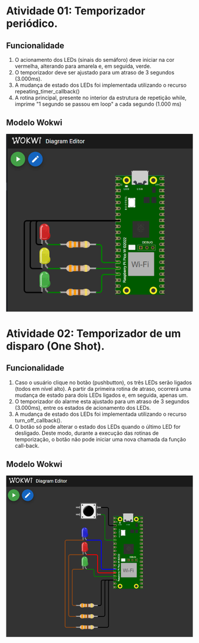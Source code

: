 # Atividade 01: Temporizador periódico.

## Funcionalidade

1) O acionamento dos LEDs (sinais do semáforo) deve iniciar na cor vermelha, alterando para amarela e, em seguida, verde.
2) O temporizador deve ser ajustado para um atraso de 3 segundos (3.000ms).
3) A mudança de estado dos LEDs foi implementada utilizando o recurso repeating_timer_callback()
4) A rotina principal, presente no interior da estrutura de repetição while, imprime "1 segundo se passou em loop" a cada segundo (1.000 ms) 

## Modelo Wokwi

![Modelo 1](Images/wokwi_1.png)

# Atividade 02: Temporizador de um disparo (One Shot).

## Funcionalidade

1) Caso o usuário clique no botão (pushbutton), os três LEDs serão ligados (todos em nível alto). A partir da primeira rotina de atraso, ocorrerá uma mudança de estado para dois LEDs ligados e, em seguida, apenas um.
2) O temporizador do alarme esta ajustado para um atraso de 3 segundos (3.000ms), entre os estados de acionamento dos LEDs.
3) A mudança de estado dos LEDs foi implementada utilizando o recurso turn_off_callback().
4) O botão só pode alterar o estado dos LEDs quando o último LED for desligado. Deste modo, durante a execução das rotinas de temporização, o botão não pode iniciar uma nova chamada da função call-back.

## Modelo Wokwi

![Modelo 2](Images/wokwi_2.png)

